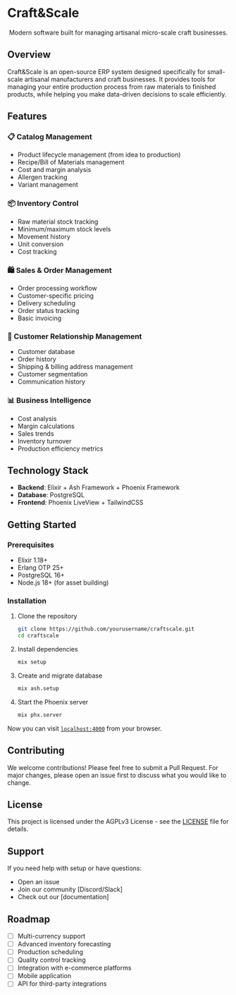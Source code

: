 # Craft&Scale

<p align="center">
  Modern software built for managing artisanal micro-scale craft businesses.
</p>

## Overview

Craft&Scale is an open-source ERP system designed specifically for small-scale artisanal manufacturers and craft businesses. It provides tools for managing your entire production process from raw materials to finished products, while helping you make data-driven decisions to scale efficiently.

## Features

### 📋 Catalog Management
- Product lifecycle management (from idea to production)
- Recipe/Bill of Materials management
- Cost and margin analysis
- Allergen tracking
- Variant management

### 📦 Inventory Control
- Raw material stock tracking
- Minimum/maximum stock levels
- Movement history
- Unit conversion
- Cost tracking

### 🛍️ Sales & Order Management
- Order processing workflow
- Customer-specific pricing
- Delivery scheduling
- Order status tracking
- Basic invoicing

### 👥 Customer Relationship Management
- Customer database
- Order history
- Shipping & billing address management
- Customer segmentation
- Communication history

### 📊 Business Intelligence
- Cost analysis
- Margin calculations
- Sales trends
- Inventory turnover
- Production efficiency metrics

## Technology Stack

- **Backend**: Elixir + Ash Framework + Phoenix Framework
- **Database**: PostgreSQL
- **Frontend**: Phoenix LiveView + TailwindCSS

## Getting Started

### Prerequisites

- Elixir 1.18+
- Erlang OTP 25+
- PostgreSQL 16+
- Node.js 18+ (for asset building)

### Installation

1. Clone the repository
   ```bash
   git clone https://github.com/yourusername/craftscale.git
   cd craftscale
   ```

2. Install dependencies
   ```bash
   mix setup
   ```

3. Create and migrate database
   ```bash
   mix ash.setup
   ```

4. Start the Phoenix server
   ```bash
   mix phx.server
   ```

Now you can visit [`localhost:4000`](http://localhost:4000) from your browser.

## Contributing

We welcome contributions! Please feel free to submit a Pull Request. For major changes, please open an issue first to discuss what you would like to change.

## License

This project is licensed under the AGPLv3 License - see the [LICENSE](LICENSE) file for details.

## Support

If you need help with setup or have questions:
- Open an issue
- Join our community [Discord/Slack]
- Check out our [documentation]

## Roadmap

- [ ] Multi-currency support
- [ ] Advanced inventory forecasting
- [ ] Production scheduling
- [ ] Quality control tracking
- [ ] Integration with e-commerce platforms
- [ ] Mobile application
- [ ] API for third-party integrations
